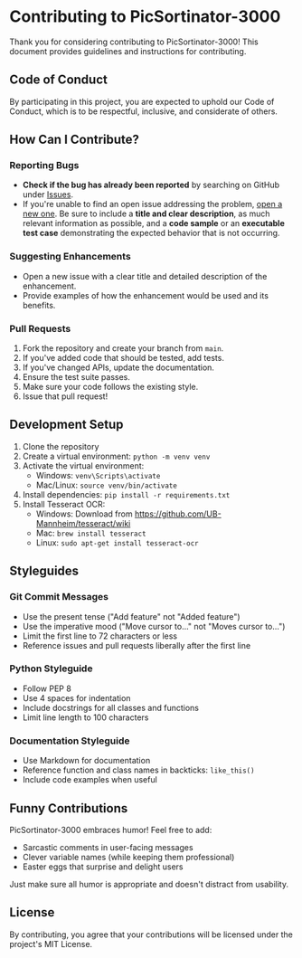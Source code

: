 # Contributing to PicSortinator-3000

Thank you for considering contributing to PicSortinator-3000! This document provides guidelines and instructions for contributing.

## Code of Conduct

By participating in this project, you are expected to uphold our Code of Conduct, which is to be respectful, inclusive, and considerate of others.

## How Can I Contribute?

### Reporting Bugs

- **Check if the bug has already been reported** by searching on GitHub under [Issues](https://github.com/your-username/PicSortinator-3000/issues).
- If you're unable to find an open issue addressing the problem, [open a new one](https://github.com/your-username/PicSortinator-3000/issues/new). Be sure to include a **title and clear description**, as much relevant information as possible, and a **code sample** or an **executable test case** demonstrating the expected behavior that is not occurring.

### Suggesting Enhancements

- Open a new issue with a clear title and detailed description of the enhancement.
- Provide examples of how the enhancement would be used and its benefits.

### Pull Requests

1. Fork the repository and create your branch from `main`.
2. If you've added code that should be tested, add tests.
3. If you've changed APIs, update the documentation.
4. Ensure the test suite passes.
5. Make sure your code follows the existing style.
6. Issue that pull request!

## Development Setup

1. Clone the repository
2. Create a virtual environment: `python -m venv venv`
3. Activate the virtual environment:
   - Windows: `venv\Scripts\activate`
   - Mac/Linux: `source venv/bin/activate`
4. Install dependencies: `pip install -r requirements.txt`
5. Install Tesseract OCR:
   - Windows: Download from https://github.com/UB-Mannheim/tesseract/wiki
   - Mac: `brew install tesseract`
   - Linux: `sudo apt-get install tesseract-ocr`

## Styleguides

### Git Commit Messages

* Use the present tense ("Add feature" not "Added feature")
* Use the imperative mood ("Move cursor to..." not "Moves cursor to...")
* Limit the first line to 72 characters or less
* Reference issues and pull requests liberally after the first line

### Python Styleguide

* Follow PEP 8
* Use 4 spaces for indentation
* Include docstrings for all classes and functions
* Limit line length to 100 characters

### Documentation Styleguide

* Use Markdown for documentation
* Reference function and class names in backticks: `like_this()`
* Include code examples when useful

## Funny Contributions

PicSortinator-3000 embraces humor! Feel free to add:

- Sarcastic comments in user-facing messages
- Clever variable names (while keeping them professional)
- Easter eggs that surprise and delight users

Just make sure all humor is appropriate and doesn't distract from usability.

## License

By contributing, you agree that your contributions will be licensed under the project's MIT License.
